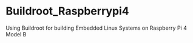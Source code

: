 # Buildroot_Raspberrypi4
Using Buildroot for building Embedded Linux Systems on Raspberry Pi 4 Model B
